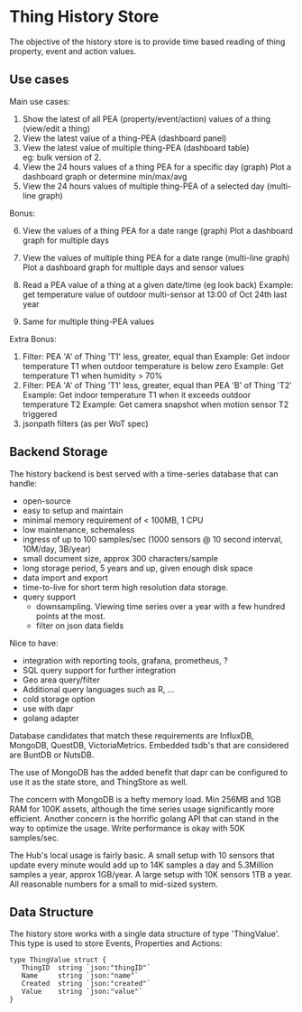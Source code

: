 # Thing History Store

The objective of the history store is to provide time based reading of thing property, event and action values.

## Use cases

Main use cases:

1. Show the latest of all PEA (property/event/action) values of a thing (view/edit a thing)
2. View the latest value of a thing-PEA (dashboard panel)
3. View the latest value of multiple thing-PEA (dashboard table)  
   eg: bulk version of 2.
4. View the 24 hours values of a thing PEA for a specific day (graph)
   Plot a dashboard graph or determine min/max/avg
5. View the 24 hours values of multiple thing-PEA of a selected day (multi-line graph)

Bonus:

6. View the values of a thing PEA for a date range (graph)
   Plot a dashboard graph for multiple days
7. View the values of multiple thing PEA for a date range (multi-line graph)
   Plot a dashboard graph for multiple days and sensor values

8. Read a PEA value of a thing at a given date/time (eg look back)
   Example: get temperature value of outdoor multi-sensor at 13:00 of Oct 24th last year
9. Same for multiple thing-PEA values

Extra Bonus:

1. Filter: PEA 'A' of Thing 'T1' less, greater, equal than <value>
   Example: Get indoor temperature T1 when outdoor temperature is below zero
   Example: Get temperature T1 when humidity > 70%
2. Filter: PEA 'A' of Thing 'T1' less, greater, equal than PEA 'B' of Thing 'T2'
   Example: Get indoor temperature T1 when it exceeds outdoor temperature T2
   Example: Get camera snapshot when motion sensor T2 triggered
3. jsonpath filters (as per WoT spec)

## Backend Storage

The history backend is best served with a time-series database that can handle:

* open-source
* easy to setup and maintain
* minimal memory requirement of < 100MB, 1 CPU
* low maintenance, schemaless
* ingress of up to 100 samples/sec (1000 sensors @ 10 second interval, 10M/day, 3B/year)
* small document size, approx 300 characters/sample
* long storage period, 5 years and up, given enough disk space
* data import and export
* time-to-live for short term high resolution data storage.
* query support
   * downsampling. Viewing time series over a year with a few hundred points at the most.
   * filter on json data fields

Nice to have:

* integration with reporting tools, grafana, prometheus, ?
* SQL query support for further integration
* Geo area query/filter
* Additional query languages such as R, ...
* cold storage option
* use with dapr
* golang adapter

Database candidates that match these requirements are InfluxDB, MongoDB, QuestDB, VictoriaMetrics. Embedded tsdb's that are considered are BuntDB or NutsDB.

The use of MongoDB has the added benefit that dapr can be configured to use it as the state store, and ThingStore as well.

The concern with MongoDB is a hefty memory load. Min 256MB and 1GB RAM for 100K assets, although the time series usage significantly more efficient. Another concern is the horrific golang API that can stand in the way to optimize the usage. Write performance is okay with 50K samples/sec.

The Hub's local usage is fairly basic. A small setup with 10 sensors that update every minute would add up to 14K samples a day and 5.3Million samples a year, approx 1GB/year. A large setup with 10K sensors 1TB a year. All reasonable numbers for a small to mid-sized system.

## Data Structure

The history store works with a single data structure of type 'ThingValue'. This type is used to store Events, Properties and Actions:

```
type ThingValue struct {
   ThingID  string `json:"thingID"`
   Name     string `json:"name"`
   Created  string `json:"created"`
   Value    string `json:"value"`
}
```
